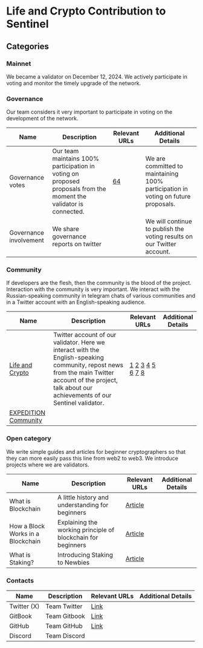 # Life and Crypto Contribution to Sentinel

## Categories 

### Mainnet

We became a validator on December 12, 2024. We actively participate in voting and monitor the timely upgrade of the network.

### Governance

Our team considers it very important to participate in voting on the development of the network.

| Name                   | Description                                                                             | Relevant URLs | Additional Details |
| ---------------------- | --------------------------------------------------------------------------------------- | ------------- | ------------------ |
| Governance votes       | Our team maintains 100% participation in voting on proposed proposals from the moment the validator is connected.| [64](https://x.com/lifeandcrypto_/status/1979594074069028986) | We are committed to maintaining 100% participation in voting on future proposals.                   |
| Governance involvement | We share governance reports on twitter || We will continue to publish the voting results on our Twitter account.|

### Community

If developers are the flesh, then the community is the blood of the project.
Interaction with the community is very important.
We interact with the Russian-speaking community in telegram chats of various communities and in a Twitter account with an English-speaking audience.

| Name        | Description | Relevant URLs | Additional Details |
| ----------- | ----------- | ------------- | ------------------ |
| [Life and Crypto](https://x.com/lifeandcrypto_) | Twitter account of our validator. Here we interact with the English-speaking community, repost news from the main Twitter account of the project, talk about our achievements of our Sentinel validator. | [1](https://x.com/lifeandcrypto_/status/1872022834392048119) [2](https://x.com/lifeandcrypto_/status/1912401280460349636) [3](https://x.com/lifeandcrypto_/status/1915151234069115068) [4](https://x.com/lifeandcrypto_/status/1952348681191010311) [5](https://x.com/lifeandcrypto_/status/1957846921814458392) [6](https://x.com/lifeandcrypto_/status/1969470735547498727) [7](https://x.com/lifeandcrypto_/status/1970541481631850665) [8](https://x.com/lifeandcrypto_/status/1981314933498204393) | |  
| [EXPEDITION Community](https://t.me/expedition_pics) |||

### Open category

We write simple guides and articles for beginner cryptographers so that they can more easily pass this line from web2 to web3.
We introduce projects where we are validators.

| Name | Description | Relevant URLs | Additional Details |
| ---- | ----------- | ------------- | ------------------ |
| What is Blockchain| A little history and understanding for beginners | [Article](https://life-and-crypto.gitbook.io/life-and-crypto/life-and-crypto-en/guides-for-beginners/what-is-blockchain)| |
| How a Block Works in a Blockchain| Explaining the working principle of blockchain for beginners | [Article](https://life-and-crypto.gitbook.io/life-and-crypto/life-and-crypto-en/guides-for-beginners/how-a-block-works-in-a-blockchain) | |
| What is Staking? | Introducing Staking to Newbies | [Article](https://life-and-crypto.gitbook.io/life-and-crypto/life-and-crypto-en/guides-for-beginners/what-is-staking)| |

### Contacts

| Name | Description | Relevant URLs | Additional Details |
| ---- | ----------- | ------------- | ------------------ |
| Twitter (X)| Team Twitter | [Link](https://x.com/lifeandcrypto_) ||
| GitBook| Team Gitbook | [Link](https://life-and-crypto.gitbook.io/life-and-crypto/life-and-crypto-en) ||
| GitHub | Team GitHub | [Link](https://github.com/Life-and-Crypto) ||
| Discord | Team Discord |||

